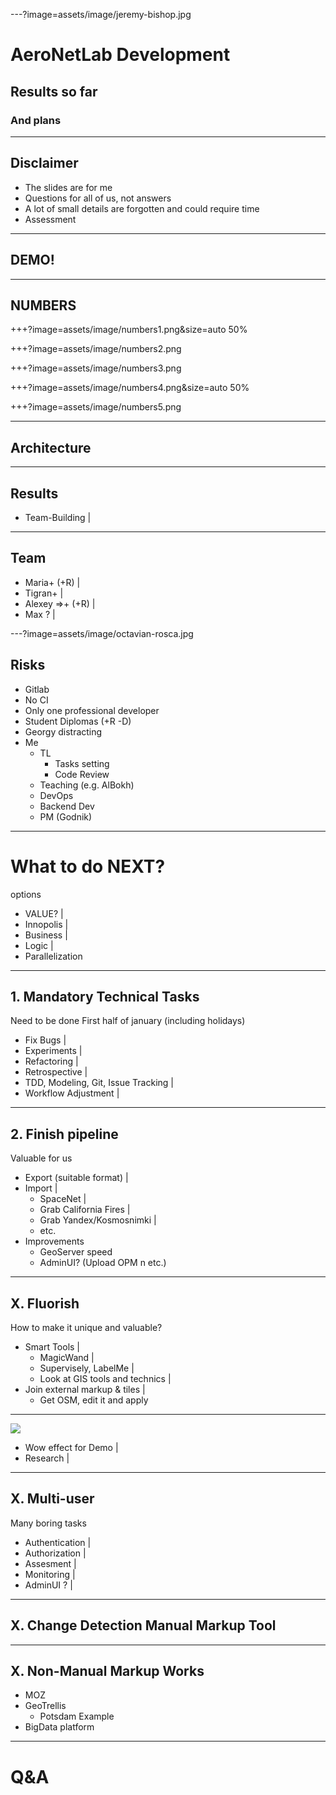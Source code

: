 ---?image=assets/image/jeremy-bishop.jpg

# AeroNetLab Development

## Results so far
### And plans

---

## Disclaimer

- The slides are for me
- Questions for all of us, not answers
- A lot of small details are forgotten and could require time
- Assessment

---

## DEMO!

---

## NUMBERS

+++?image=assets/image/numbers1.png&size=auto 50%
<!-- .slide: data-background-transition="none" -->
+++?image=assets/image/numbers2.png
<!-- .slide: data-background-transition="none" -->
+++?image=assets/image/numbers3.png
<!-- .slide: data-background-transition="none" -->
+++?image=assets/image/numbers4.png&size=auto 50%
<!-- .slide: data-background-transition="none" -->
+++?image=assets/image/numbers5.png
<!-- .slide: data-background-transition="none" -->
---

## Architecture

---

## Results 

- Team-Building |

---

## Team

- Maria+ (+R) |
- Tigran+ |
- Alexey =>+ (+R) |
- Max ? |

---?image=assets/image/octavian-rosca.jpg

## Risks

- Gitlab
- No CI
- Only one professional developer
- Student Diplomas (+R -D)
- Georgy distracting
- Me
  - TL
    - Tasks setting
    - Code Review
  - Teaching (e.g. AlBokh)
  - DevOps
  - Backend Dev
  - PM (Godnik) 

---

# What to do NEXT?

options

- VALUE? |
- Innopolis |
- Business |
- Logic |
- Parallelization

---

## 1. Mandatory Technical Tasks

Need to be done
First half of january (including holidays)

- Fix Bugs |
- Experiments |
- Refactoring |
- Retrospective |
- TDD, Modeling, Git, Issue Tracking |
- Workflow Adjustment |

---

## 2. Finish pipeline

Valuable for us

- Export (suitable format) |
- Import |
  - SpaceNet |
  - Grab California Fires |
  - Grab Yandex/Kosmosnimki |
  - etc.
- Improvements
  - GeoServer speed
  - AdminUI? (Upload OPM n etc.)

---

## X. Fluorish

How to make it unique and valuable?

- Smart Tools |
  - MagicWand |
  - Supervisely, LabelMe |
  - Look at GIS tools and technics |
- Join external markup & tiles |
  - Get OSM, edit it and apply

---

<img class="progressiveMedia-image js-progressiveMedia-image" data-src="https://cdn-images-1.medium.com/max/2000/1*nQO-Xa0L298tSBmjsGyRIA.gif" src="https://cdn-images-1.medium.com/max/2000/1*nQO-Xa0L298tSBmjsGyRIA.gif">

- Wow effect for Demo |
- Research |

---

## X. Multi-user

Many boring tasks

- Authentication |
- Authorization |
- Assesment |
- Monitoring |
- AdminUI ? |

---

## X. Change Detection Manual Markup Tool

---

## X. Non-Manual Markup Works

- MOZ
- GeoTrellis
  - Potsdam Example 
- BigData platform


---

# Q&A


